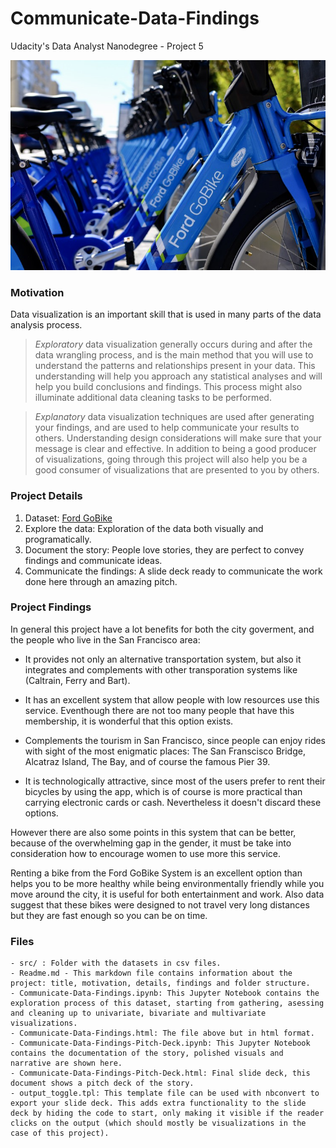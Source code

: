 # Communicate-Data-Findings
Udacity's Data Analyst Nanodegree - Project 5

![Ford GoBike Picture](Ford_GoBikes.png)

### Motivation
Data visualization is an important skill that is used in many parts of the data analysis process. 
> *Exploratory* data visualization generally occurs during and after the data wrangling process, and is the main method that you will use to understand the patterns and relationships present in your data. This understanding will help you approach any statistical analyses and will help you build conclusions and findings. This process might also illuminate additional data cleaning tasks to be performed. 

> *Explanatory* data visualization techniques are used after generating your findings, and are used to help communicate your results to others. Understanding design considerations will make sure that your message is clear and effective. In addition to being a good producer of visualizations, going through this project will also help you be a good consumer of visualizations that are presented to you by others.

### Project Details
1. Dataset: [Ford GoBike](https://s3.amazonaws.com/baywheels-data/index.html)
2. Explore the data: Exploration of the data both visually and programatically.
3. Document the story: People love stories, they are perfect to convey findings and communicate ideas.
4. Communicate the findings: A slide deck ready to communicate the work done here through an amazing pitch.

### Project Findings
In general this project have a lot benefits for both the city goverment, and the people who live in the San Francisco area:

- It provides not only an alternative transportation system, but also it integrates and complements with other transporation systems like (Caltrain, Ferry and Bart).

- It has an excellent system that allow people with low resources use this service. Eventhough there are not too many people that have this membership, it is wonderful that this option exists.

- Complements the tourism in San Francisco, since people can enjoy rides with sight of the most enigmatic places: The San Franscisco Bridge, Alcatraz Island, The Bay, and of course the famous Pier 39.

- It is technologically attractive, since most of the users prefer to rent their bicycles by using the app, which is of course is more practical than carrying electronic cards or cash. Nevertheless it doesn't discard these options.

However there are also some points in this system that can be better, because of the overwhelming gap in the gender, it must be take into consideration how to encourage women to use more this service.

Renting a bike from the Ford GoBike System is an excellent option than helps you to be more healthy while being environmentally friendly while you move around the city, it is useful for both entertainment and work. Also data suggest that these bikes were designed to not travel very long distances but they are fast enough so you can be on time.


### Files
	- src/ : Folder with the datasets in csv files.
	- Readme.md - This markdown file contains information about the project: title, motivation, details, findings and folder structure.
    - Communicate-Data-Findings.ipynb: This Jupyter Notebook contains the exploration process of this dataset, starting from gathering, asessing and cleaning up to univariate, bivariate and multivariate visualizations.
	- Communicate-Data-Findings.html: The file above but in html format.
	- Communicate-Data-Findings-Pitch-Deck.ipynb: This Jupyter Notebook contains the documentation of the story, polished visuals and narrative are shown here.
	- Communicate-Data-Findings-Pitch-Deck.html: Final slide deck, this document shows a pitch deck of the story.
    - output_toggle.tpl: This template file can be used with nbconvert to export your slide deck. This adds extra functionality to the slide deck by hiding the code to start, only making it visible if the reader clicks on the output (which should mostly be visualizations in the case of this project).